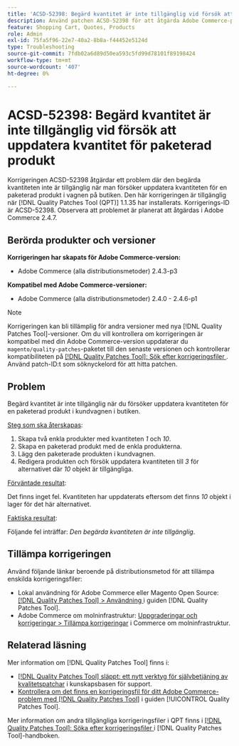 ```yaml
---
title: 'ACSD-52398: Begärd kvantitet är inte tillgänglig vid försök att uppdatera kvantitet för paketerad produkt'
description: Använd patchen ACSD-52398 för att åtgärda Adobe Commerce-problemet där den begärda kvantiteten inte är tillgänglig när du försöker uppdatera kvantiteten för en paketerad produkt i kundvagnen på butiken.
feature: Shopping Cart, Quotes, Products
role: Admin
exl-id: 75fa5f96-22e7-40a2-8b8a-f44452e5124d
type: Troubleshooting
source-git-commit: 7fdb02a6d89d50ea593c5fd99d78101f89198424
workflow-type: tm+mt
source-wordcount: '407'
ht-degree: 0%

---
```


# ACSD-52398: Begärd kvantitet är inte tillgänglig vid försök att uppdatera kvantitet för paketerad produkt

Korrigeringen ACSD-52398 åtgärdar ett problem där den begärda kvantiteten inte är tillgänglig när man försöker uppdatera kvantiteten för en paketerad produkt i vagnen på butiken. Den här korrigeringen är tillgänglig när [!DNL Quality Patches Tool (QPT)] 1.1.35 har installerats. Korrigerings-ID är ACSD-52398. Observera att problemet är planerat att åtgärdas i Adobe Commerce 2.4.7.

## Berörda produkter och versioner

**Korrigeringen har skapats för Adobe Commerce-version:**

* Adobe Commerce (alla distributionsmetoder) 2.4.3-p3

**Kompatibel med Adobe Commerce-versioner:**

* Adobe Commerce (alla distributionsmetoder) 2.4.0 - 2.4.6-p1

>[!NOTE]
>
>Korrigeringen kan bli tillämplig för andra versioner med nya [!DNL Quality Patches Tool]-versioner. Om du vill kontrollera om korrigeringen är kompatibel med din Adobe Commerce-version uppdaterar du `magento/quality-patches`-paketet till den senaste versionen och kontrollerar kompatibiliteten på [[!DNL Quality Patches Tool]: Sök efter korrigeringsfiler ](https://experienceleague.adobe.com/tools/commerce-quality-patches/index.html?lang=sv-SE). Använd patch-ID:t som söknyckelord för att hitta patchen.

## Problem

Begärd kvantitet är inte tillgänglig när du försöker uppdatera kvantiteten för en paketerad produkt i kundvagnen i butiken.

<u>Steg som ska återskapas</u>:

1. Skapa två enkla produkter med kvantiteten *1* och *10*.
1. Skapa en paketerad produkt med de enkla produkterna.
1. Lägg den paketerade produkten i kundvagnen.
1. Redigera produkten och försök uppdatera kvantiteten till *3* för alternativet där *10* objekt är tillgängliga.

<u>Förväntade resultat</u>:

Det finns inget fel. Kvantiteten har uppdaterats eftersom det finns *10* objekt i lager för det här alternativet.

<u>Faktiska resultat</u>:

Följande fel inträffar: *Den begärda kvantiteten är inte tillgänglig*.

## Tillämpa korrigeringen

Använd följande länkar beroende på distributionsmetod för att tillämpa enskilda korrigeringsfiler:

* Lokal användning för Adobe Commerce eller Magento Open Source: [[!DNL Quality Patches Tool] > Användning ](/help/tools/quality-patches-tool/usage.md) i guiden [!DNL Quality Patches Tool].
* Adobe Commerce om molninfrastruktur: [Uppgraderingar och korrigeringar > Tillämpa korrigeringar](https://experienceleague.adobe.com/docs/commerce-cloud-service/user-guide/develop/upgrade/apply-patches.html?lang=sv-SE) i Commerce om molninfrastruktur.

## Relaterad läsning

Mer information om [!DNL Quality Patches Tool] finns i:

* [[!DNL Quality Patches Tool] släppt: ett nytt verktyg för självbetjäning av kvalitetspatchar](https://experienceleague.adobe.com/sv/docs/commerce-operations/tools/quality-patches-tool/quality-patches-tool-to-self-serve-quality-patches) i kunskapsbasen för support.
* [Kontrollera om det finns en korrigeringsfil för ditt Adobe Commerce-problem med  [!DNL Quality Patches Tool]](/help/tools/quality-patches-tool/patches-available-in-qpt/check-patch-for-magento-issue-with-magento-quality-patches.md) i guiden [!UICONTROL Quality Patches Tool].


Mer information om andra tillgängliga korrigeringsfiler i QPT finns i [[!DNL Quality Patches Tool]: Söka efter korrigeringsfiler ](https://experienceleague.adobe.com/tools/commerce-quality-patches/index.html?lang=sv-SE) i [!DNL Quality Patches Tool]-handboken.
